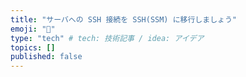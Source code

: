 ```yaml
---
title: "サーバへの SSH 接続を SSH(SSM) に移行しましょう"
emoji: "🐔"
type: "tech" # tech: 技術記事 / idea: アイデア
topics: []
published: false
---
```

